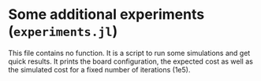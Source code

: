 # Some additional experiments (`experiments.jl`)

This file contains no function. 
It is a script to run some simulations and get quick results.
It prints the board configuration, the expected cost as well as the simulated cost
for a fixed number of iterations (1e5). 